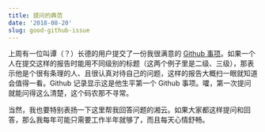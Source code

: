 ```yaml
---
title: 提问的典范
date: '2018-08-20'
slug: good-github-issue
---
```


上周有一位叫谭（？）长德的用户提交了一份我很满意的 [Github 事项](https://github.com/yihui/tinytex/issues/65)。如果一个人在提交这样的报告时能用不同级别的标题（这两个例子里是二级、三级），那表示他是个很有条理的人、且很认真对待自己的问题，这样的报告大概扫一眼就知道会值得一看。Github 记录显示这是他生平第一个 Github 事项。嚯，第一次提问就能问得这么清楚，这个码农那不寻常。

当然，我也要特别表扬一下这里帮我回答问题的湘云。如果大家都这样提问和回答，那么我每年可能只需要工作半年就够了，而且每天心情舒畅。
